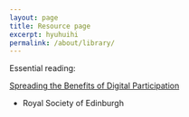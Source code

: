 ```yaml
---
layout: page
title: Resource page
excerpt: hyuhuihi
permalink: /about/library/
---
```



Essential reading: 

[Spreading the Benefits of Digital Participation](https://www.royalsoced.org.uk/1136_FinalReport.html)

- Royal Society of Edinburgh 


